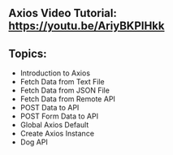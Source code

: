 ## Axios Video Tutorial: https://youtu.be/AriyBKPIHkk
## Topics:
<ul>
  <li>Introduction to Axios</li>
  <li>Fetch Data from Text File</li>
  <li>Fetch Data from JSON File</li>
  <li>Fetch Data from Remote API</li>
  <li>POST Data to API</li>
  <li>POST Form Data to API</li>
  <li>Global Axios Default</li>
  <li>Create Axios Instance</li>
  <li>Dog API</li>
</ul>
